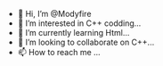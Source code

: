 - 👋 Hi, I’m @Modyfire
- 👀 I’m interested in C++ codding...
- 🌱 I’m currently learning Html...
- 💞️ I’m looking to collaborate on C++...
- 📫 How to reach me ...

<!---
Modyfir/Modyfir is a ✨ special ✨ repository because its `README.md` (this file) appears on your GitHub profile.
You can click the Preview link to take a look at your changes.
--->
